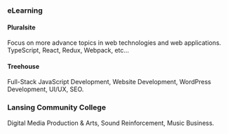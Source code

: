 ### eLearning

#### Pluralsite

Focus on more advance topics in web technologies and web applications. TypeScript, React, Redux, Webpack, etc...

#### Treehouse

Full-Stack JavaScript Development, Website Development, WordPress Development, UI/UX, SEO.

### Lansing Community College

Digital Media Production & Arts, Sound Reinforcement, Music Business.
